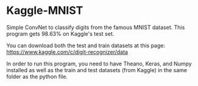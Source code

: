 # Kaggle-MNIST 
Simple ConvNet to classify digits from the famous MNIST dataset. This program gets 98.63% on Kaggle's test set.

You can download both the test and train datasets at this page: https://www.kaggle.com/c/digit-recognizer/data

In order to run this program, you need to have Theano, Keras, and Numpy installed as well as the train and test datasets (from Kaggle) in the same folder as the python file. 
